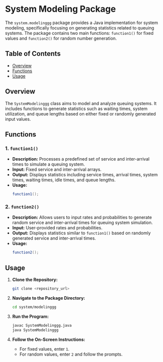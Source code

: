# System Modeling Package

The `system.modelinggg` package provides a Java implementation for system modeling, specifically focusing on generating statistics related to queuing systems. The package contains two main functions: `function1()` for fixed values and `function2()` for random number generation.

## Table of Contents
- [Overview](#overview)
- [Functions](#functions)
- [Usage](#usage)


## Overview

The `SystemModelinggg` class aims to model and analyze queuing systems. It includes functions to generate statistics such as waiting times, system utilization, and queue lengths based on either fixed or randomly generated input values.

## Functions

### 1. `function1()`
   - **Description:** Processes a predefined set of service and inter-arrival times to simulate a queuing system.
   - **Input:** Fixed service and inter-arrival arrays.
   - **Output:** Displays statistics including service times, arrival times, system times, waiting times, idle times, and queue lengths.
   - **Usage:**
     ```java
     function1();
     ```

### 2. `function2()`
   - **Description:** Allows users to input rates and probabilities to generate random service and inter-arrival times for queuing system simulation.
   - **Input:** User-provided rates and probabilities.
   - **Output:** Displays statistics similar to `function1()` based on randomly generated service and inter-arrival times.
   - **Usage:**
     ```java
     function2();
     ```

## Usage

1. **Clone the Repository:**
   ```bash
   git clone <repository_url>
   ```

2. **Navigate to the Package Directory:**
   ```bash
   cd system/modelinggg
   ```

3. **Run the Program:**
   ```bash
   javac SystemModelinggg.java
   java SystemModelinggg
   ```

4. **Follow the On-Screen Instructions:**
   - For fixed values, enter `1`.
   - For random values, enter `2` and follow the prompts.

